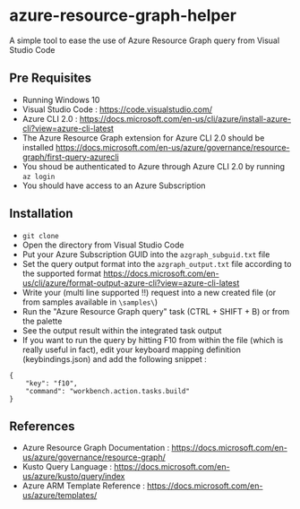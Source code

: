 # azure-resource-graph-helper
A simple tool to ease the use of Azure Resource Graph query from Visual Studio Code

## Pre Requisites
- Running Windows 10
- Visual Studio Code : <https://code.visualstudio.com/>
- Azure CLI 2.0 : <https://docs.microsoft.com/en-us/cli/azure/install-azure-cli?view=azure-cli-latest>
- The Azure Resource Graph extension for Azure CLI 2.0 should be installed <https://docs.microsoft.com/en-us/azure/governance/resource-graph/first-query-azurecli>
- You shoud be authenticated to Azure through Azure CLI 2.0 by running `az login`
- You should have access to an Azure Subscription

## Installation
-  `git clone`
- Open the directory from Visual Studio Code
- Put your Azure Subscription GUID into the `azgraph_subguid.txt` file
- Set the query output format into the `azgraph_output.txt` file according to the supported format <https://docs.microsoft.com/en-us/cli/azure/format-output-azure-cli?view=azure-cli-latest>
- Write your (multi line supported !!) request into a new created file (or from samples available in `\samples\`)
- Run the "Azure Resource Graph query" task (CTRL + SHIFT + B) or from the palette
- See the output result within the integrated task output
- If you want to run the query by hitting F10 from within the file (which is really useful in fact), edit your keyboard mapping definition (keybindings.json) and add the following snippet :
```
{
    "key": "f10",
    "command": "workbench.action.tasks.build"
}
```

## References
- Azure Resource Graph Documentation : <https://docs.microsoft.com/en-us/azure/governance/resource-graph/>
- Kusto Query Language : <https://docs.microsoft.com/en-us/azure/kusto/query/index>
- Azure ARM Template Reference : <https://docs.microsoft.com/en-us/azure/templates/>
